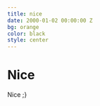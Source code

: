 ```yaml
---
title: nice
date: 2000-01-02 00:00:00 Z
bg: orange
color: black
style: center
---
```


# Nice
Nice ;}
